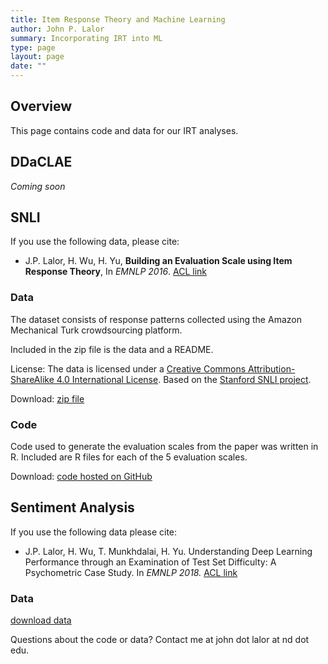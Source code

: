 ```yaml
---
title: Item Response Theory and Machine Learning
author: John P. Lalor
summary: Incorporating IRT into ML
type: page
layout: page
date: ""
---
```


## Overview

This page contains code and data for our IRT analyses.

## DDaCLAE

*Coming soon*

## SNLI 

If you use the following data, please cite:

- J.P. Lalor, H. Wu, H. Yu, **Building an Evaluation Scale using Item Response Theory**, In *EMNLP 2016*. [ACL link][1]

### Data

The dataset consists of response patterns collected using the Amazon Mechanical Turk crowdsourcing platform.

Included in the zip file is the data and a README.

License: The data is licensed under a [Creative Commons Attribution-ShareAlike 4.0 International License][3].
Based on the [Stanford SNLI project][4].

Download: [zip file][2]

### Code

Code used to generate the evaluation scales from the paper was written in R.
Included are R files for each of the 5 evaluation scales.

Download: [code hosted on GitHub][5]


## Sentiment Analysis

If you use the following data please cite:

- J.P. Lalor, H. Wu, T. Munkhdalai, H. Yu. Understanding Deep Learning Performance through an Examination of Test Set Difficulty: A Psychometric Case Study. In *EMNLP 2018.* [ACL link][6]

### Data

[download data][7]

Questions about the code or data? Contact me at john dot lalor at nd dot edu.

[1]:https://www.aclweb.org/anthology/D16-1062/
[2]:/files/data_emnlp2016.zip
[3]:http://creativecommons.org/licenses/by-sa/4.0/
[4]:http://http://nlp.stanford.edu/projects/snli/
[5]:https://github.com/jplalor/irt-models
[6]:https://www.aclweb.org/anthology/D18-1500/
[7]:/files/emnlp18.tar.gz